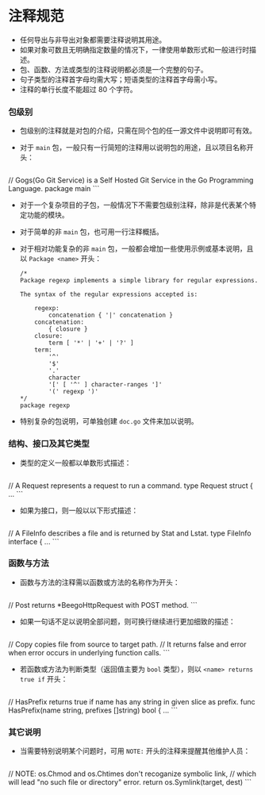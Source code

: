 # 注释规范

- 任何导出与非导出对象都需要注释说明其用途。
- 如果对象可数且无明确指定数量的情况下，一律使用单数形式和一般进行时描述。
- 包、函数、方法或类型的注释说明都必须是一个完整的句子。
- 句子类型的注释首字母均需大写；短语类型的注释首字母需小写。
- 注释的单行长度不能超过 80 个字符。

### 包级别

- 包级别的注释就是对包的介绍，只需在同个包的任一源文件中说明即可有效。
- 对于 `main` 包，一般只有一行简短的注释用以说明包的用途，且以项目名称开头：
		
	```
// Gogs(Go Git Service) is a Self Hosted Git Service in the Go Programming Language.
package main
	```
	
- 对于一个复杂项目的子包，一般情况下不需要包级别注释，除非是代表某个特定功能的模块。
- 对于简单的非 `main` 包，也可用一行注释概括。
- 对于相对功能复杂的非 `main` 包，一般都会增加一些使用示例或基本说明，且以 `Package <name>` 开头：

	```
	/*
	Package regexp implements a simple library for regular expressions.
	
	The syntax of the regular expressions accepted is:
	
	    regexp:
	        concatenation { '|' concatenation }
	    concatenation:
	        { closure }
	    closure:
	        term [ '*' | '+' | '?' ]
	    term:
	        '^'
	        '$'
	        '.'
	        character
	        '[' [ '^' ] character-ranges ']'
	        '(' regexp ')'
	*/
	package regexp
	```

- 特别复杂的包说明，可单独创建 `doc.go` 文件来加以说明。

### 结构、接口及其它类型

- 类型的定义一般都以单数形式描述：

	```
// A Request represents a request to run a command.
type Request struct { ...
	```
	
- 如果为接口，则一般以以下形式描述：

	```
// A FileInfo describes a file and is returned by Stat and Lstat.
type FileInfo interface { ...
	```


### 函数与方法

- 函数与方法的注释需以函数或方法的名称作为开头：

	```
// Post returns *BeegoHttpRequest with POST method.
	```
	
- 如果一句话不足以说明全部问题，则可换行继续进行更加细致的描述：

	```
// Copy copies file from source to target path.
// It returns false and error when error occurs in underlying function calls.
	```
	
- 若函数或方法为判断类型（返回值主要为 `bool` 类型），则以 `<name> returns true if` 开头：

	```
// HasPrefix returns true if name has any string in given slice as prefix.
func HasPrefix(name string, prefixes []string) bool { ...
	```
	
### 其它说明

- 当需要特别说明某个问题时，可用 `NOTE:` 开头的注释来提醒其他维护人员：

	```
// NOTE: os.Chmod and os.Chtimes don't recoganize symbolic link,
// which will lead "no such file or directory" error.
return os.Symlink(target, dest)
	```